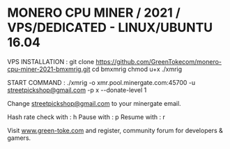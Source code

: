 # MONERO CPU MINER / 2021 / VPS/DEDICATED - LINUX/UBUNTU 16.04

VPS INSTALLATION : 
git clone https://github.com/GreenTokecom/monero-cpu-miner-2021-bmxmrig.git
cd bmxmrig
chmod u+x ./xmrig

START COMMAND :
./xmrig -o xmr.pool.minergate.com:45700 -u streetpickshop@gmail.com -p x --donate-level 1

Change streetpickshop@gmail.com to your minergate email.

Hash rate check with : h
Pause with : p
Resume with : r

Visit www.green-toke.com and register, community forum for developers & gamers.

